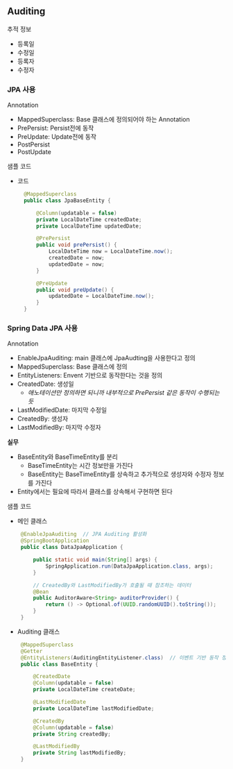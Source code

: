 ## Auditing
추적 정보
- 등록일
- 수정일
- 등록자
- 수정자
 
### JPA 사용
Annotation
- MappedSuperclass: Base 클래스에 정의되어야 하는 Annotation
- PrePersist: Persist전에 동작
- PreUpdate: Update전에 동작
- PostPersist
- PostUpdate

샘플 코드
- 코드
  ~~~java
    @MappedSuperclass
    public class JpaBaseEntity {

        @Column(updatable = false)
        private LocalDateTime createdDate;
        private LocalDateTime updatedDate;

        @PrePersist
        public void prePersist() {
            LocalDateTime now = LocalDateTime.now();
            createdDate = now;
            updatedDate = now;
        }

        @PreUpdate
        public void preUpdate() {
            updatedDate = LocalDateTime.now();
        }
    }
  ~~~

### Spring Data JPA 사용
Annotation
- EnableJpaAuditing: main 클래스에 JpaAudting을 사용한다고 정의
- MappedSuperclass: Base 클래스에 정의
- EntityListeners: Envent 기반으로 동작한다는 것을 정의
- CreatedDate: 생성일
   - _애노테이션만 정의하면 되니까 내부적으로 PrePersist 같은 동작이 수행되는 듯_
- LastModifiedDate: 마지막 수정일
- CreatedBy: 생성자
- LastModifiedBy: 마지막 수정자


__실무__
- BaseEntity와 BaseTimeEntity를 분리
   - BaseTimeEntity는 시간 정보만을 가진다
   - BaseEntity는 BaseTimeEntity를 상속하고 추가적으로 생성자와 수정자 정보를 가진다
- Entity에서는 필요에 따라서 클래스를 상속해서 구현하면 된다

샘플 코드
- 메인 클래스
   ~~~java
    @EnableJpaAuditing  // JPA Auditing 활성화
    @SpringBootApplication
    public class DataJpaApplication {

        public static void main(String[] args) {
            SpringApplication.run(DataJpaApplication.class, args);
        }

        // CreatedBy와 LastModifiedBy가 호출될 때 참조하는 데이터
        @Bean
        public AuditorAware<String> auditorProvider() {
            return () -> Optional.of(UUID.randomUUID().toString());
        }
    }

   ~~~
- Auditing 클래스
   ~~~java
    @MappedSuperclass
    @Getter
    @EntityListeners(AuditingEntityListener.class)  // 이벤트 기반 동작 정의
    public class BaseEntity {

        @CreatedDate
        @Column(updatable = false)
        private LocalDateTime createDate;

        @LastModifiedDate
        private LocalDateTime lastModifiedDate;

        @CreatedBy
        @Column(updatable = false)
        private String createdBy;

        @LastModifiedBy
        private String lastModifiedBy;
    }
   ~~~
